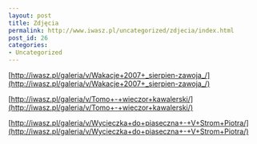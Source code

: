 ```yaml
---
layout: post
title: Zdjęcia
permalink: http://www.iwasz.pl/uncategorized/zdjecia/index.html
post_id: 26
categories: 
- Uncategorized
---
```


[http://iwasz.pl/galeria/v/Wakacje+2007+_sierpien-zawoja_/](http://iwasz.pl/galeria/v/Wakacje+2007+_sierpien-zawoja_/)

[http://iwasz.pl/galeria/v/Tomo+-+wieczor+kawalerski/](http://iwasz.pl/galeria/v/Tomo+-+wieczor+kawalerski/)

[http://iwasz.pl/galeria/v/Wycieczka+do+piaseczna+-+V+Strom+Piotra/](http://iwasz.pl/galeria/v/Wycieczka+do+piaseczna+-+V+Strom+Piotra/)